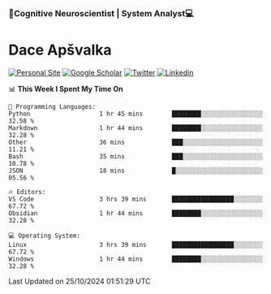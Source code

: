 ### 🧠Cognitive Neuroscientist | System Analyst💻
# Dace Apšvalka

[![Personal Site](https://img.shields.io/badge/website-teal?style=for-the-badge&logo=About.me&logoColor=white)](https://dcdace.net/)
[![Google Scholar](https://img.shields.io/badge/Scholar-yellow?style=for-the-badge&logo=googlescholar&logoColor=ffffff)](https://scholar.google.com/citations?hl=en&user=W8q0HBkAAAAJ&view_op=list_works&sortby=pubdate)
[![Twitter](https://img.shields.io/badge/Twitter-1DA1F2?logo=twitter&logoColor=white&style=for-the-badge)](https://twitter.com/dcdace)
[![Linkedin](https://img.shields.io/badge/linkedin-0077B5?logo=linkedin&logoColor=white&style=for-the-badge)](https://www.linkedin.com/in/dace-apsvalka/)

<!--
[![Dace's wakatime stats](https://github-readme-stats.vercel.app/api/wakatime?username=dcdace&theme=react&layout=compact&custom_title=Coding+past+7+days&v=2)](https://github.com/dcdace/dcdace)


[![github](https://img.shields.io/github/followers/dcdace?logo=github&style=plastic)](https://github.com/dcdace?tab=followers "GitHub followers")
[![wakatime](https://wakatime.com/badge/user/6e7556d3-b1db-4eef-a7e8-9bad735fc27e.svg?style=plastic?v=2)](https://wakatime.com/@6e7556d3-b1db-4eef-a7e8-9bad735fc27e "Total time coded since Feb 28 2022")

[![twitter](https://img.shields.io/twitter/follow/dcdace?label=followers&logo=twitter&color=%23007ec6&style=plastic)](https://twitter.com/dcdace "Twitter followers")

[![Dace's languages](https://github-readme-stats-one-nu-13.vercel.app/api/top-langs/?username=dcdace&langs_count=10&theme=nord&layout=compact)](https://github.com/anuraghazra/github-readme-stats) 
[![Dace's GitHub stats](https://github-readme-stats-one-nu-13.vercel.app/api?username=dcdace&theme=dracula&hide=prs,issues&count_private=true&show_icons=true&hide_rank=true&include_all_commits=true&hide_title=false&custom_title=GitHub+Stats)](https://github.com/anuraghazra/github-readme-stats)
-->

<!--START_SECTION:waka-->
📊 **This Week I Spent My Time On** 

```text
💬 Programming Languages: 
Python                   1 hr 45 mins        ████████░░░░░░░░░░░░░░░░░   32.58 % 
Markdown                 1 hr 44 mins        ████████░░░░░░░░░░░░░░░░░   32.28 % 
Other                    36 mins             ███░░░░░░░░░░░░░░░░░░░░░░   11.21 % 
Bash                     35 mins             ███░░░░░░░░░░░░░░░░░░░░░░   10.78 % 
JSON                     18 mins             █░░░░░░░░░░░░░░░░░░░░░░░░   05.56 % 

🔥 Editors: 
VS Code                  3 hrs 39 mins       █████████████████░░░░░░░░   67.72 % 
Obsidian                 1 hr 44 mins        ████████░░░░░░░░░░░░░░░░░   32.28 % 

💻 Operating System: 
Linux                    3 hrs 39 mins       █████████████████░░░░░░░░   67.72 % 
Windows                  1 hr 44 mins        ████████░░░░░░░░░░░░░░░░░   32.28 % 
```


 Last Updated on 25/10/2024 01:51:29 UTC
<!--END_SECTION:waka-->

